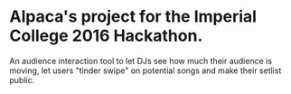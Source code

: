 # Alpaca's project for the Imperial College 2016 Hackathon.
An audience interaction tool to let DJs see how much their audience is moving, let users "tinder swipe" on potential songs and make their setlist public.
